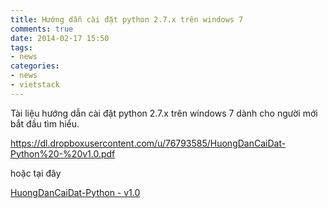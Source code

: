 ```yaml
---
title: Hướng dẫn cài đặt python 2.7.x trên windows 7
comments: true
date: 2014-02-17 15:50
tags:
- news
categories:
- news
- vietstack
---
```

Tài liệu hướng dẫn cài đặt python 2.7.x trên windows 7 dành cho người mới bắt đầu tìm hiểu.

https://dl.dropboxusercontent.com/u/76793585/HuongDanCaiDat-Python%20-%20v1.0.pdf

hoặc tại đây

<a href="http://vietstack.files.wordpress.com/2014/02/huongdancaidat-python-v1-0.pdf">HuongDanCaiDat-Python - v1.0</a>
